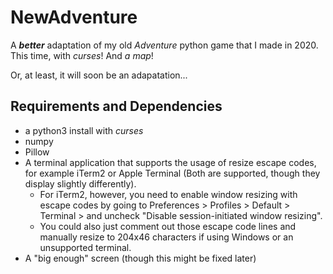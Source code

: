 # NewAdventure

A ***better*** adaptation of my old *Adventure* python game that I made in 2020.
This time, with *curses*!
And *a map*!

Or, at least, it will soon be an adapatation...

## Requirements and Dependencies

* a python3 install with *curses*
* numpy
* Pillow
* A terminal application that supports the usage of resize escape codes, for example iTerm2 or Apple Terminal (Both are supported, though they display slightly differently).
  * For iTerm2, however, you need to enable window resizing with escape codes by going to Preferences > Profiles > Default > Terminal > and uncheck "Disable session-initiated window resizing".
  * You could also just comment out those escape code lines and manually resize to 204x46 characters if using Windows or an unsupported terminal.
* A "big enough" screen (though this might be fixed later)
